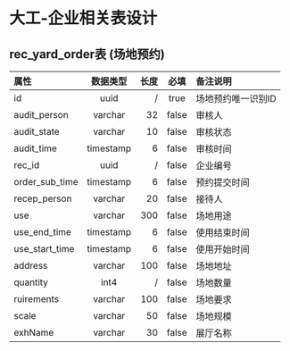 # 大工-企业相关表设计 
## rec_yard_order表  (场地预约) 
| 属性 | 数据类型 | 长度 | 必填 | 备注说明  |
|:----|:--------:|-----:|:----:|:--------------|
| id |uuid  |/| true | 场地预约唯一识别ID |
| audit_person | varchar | 32| false | 审核人 |
| audit_state |varchar  |10| false | 审核状态 |
| audit_time |timestamp  |6| false | 审核时间 |
| rec_id |uuid  |/| false | 企业编号 |
| order_sub_time |timestamp  |6| false | 预约提交时间 |
| recep_person |varchar  |20| false | 接待人 | 
| use |varchar  |300| false | 场地用途 |
| use_end_time |timestamp  |6| false | 使用结束时间 |
| use_start_time |timestamp  |6| false | 使用开始时间 |
| address |varchar  |100| false | 场地地址 |
| quantity |int4  |/| false | 场地数量 |
| ruirements |varchar  |100| false | 场地要求 |
| scale |varchar  |50| false | 场地规模 |
| exhName |varchar  |30| false | 展厅名称 | 



